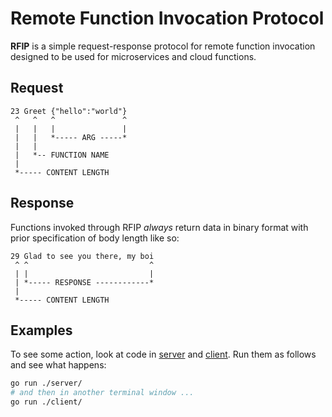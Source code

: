 # Remote Function Invocation Protocol

**RFIP** is a simple request-response protocol for remote function invocation
designed to be used for microservices and cloud functions.

## Request

```
23 Greet {"hello":"world"}
 ^   ^   ^               ^
 |   |   |               |
 |   |   *----- ARG -----*
 |   |
 |   *-- FUNCTION NAME
 |
 *----- CONTENT LENGTH
```

## Response

Functions invoked through RFIP _always_ return data in binary format with prior
specification of body length like so:

```
29 Glad to see you there, my boi
 ^ ^                           ^
 | |                           |
 | *----- RESPONSE ------------*
 |
 *----- CONTENT LENGTH
```

## Examples

To see some action, look at code in [server](server/) and [client](client/). Run
them as follows and see what happens:

```bash
go run ./server/
# and then in another terminal window ...
go run ./client/
```
